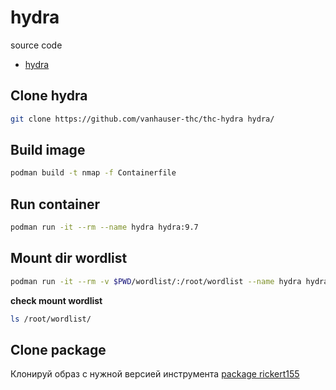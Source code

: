 # hydra 

source code
- [hydra](https://github.com/vanhauser-thc/thc-hydra)

## Clone hydra

```sh
git clone https://github.com/vanhauser-thc/thc-hydra hydra/
```
## Build image
```sh
podman build -t nmap -f Containerfile
```
## Run container
```sh
podman run -it --rm --name hydra hydra:9.7
```

## Mount dir wordlist
```sh
podman run -it --rm -v $PWD/wordlist/:/root/wordlist --name hydra hydra:9.7
```
**check mount wordlist**
```sh
ls /root/wordlist/
```

## Clone package
Клонируй образ с нужной версией инструмента [package rickert155](https://github.com/users/Rickert155/packages/container/package/hydra)
